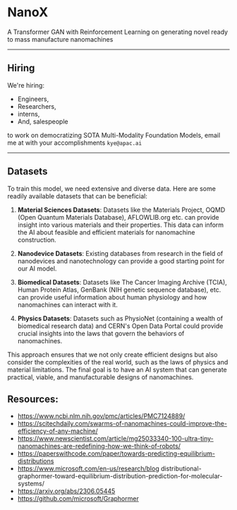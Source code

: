 # NanoX
A Transformer GAN with Reinforcement Learning on generating novel ready to mass manufacture nanomachines

-----
## Hiring
We're hiring:
* Engineers, 
* Researchers, 
* interns, 
* And, salespeople 

to work on democratizing SOTA Multi-Modality Foundation Models, email me at with your accomplishments `kye@apac.ai`

----------

## Datasets
To train this model, we need extensive and diverse data. Here are some readily available datasets that can be beneficial:

1. **Material Sciences Datasets**: Datasets like the Materials Project, OQMD (Open Quantum Materials Database), AFLOWLIB.org etc. can provide insight into various materials and their properties. This data can inform the AI about feasible and efficient materials for nanomachine construction.

2. **Nanodevice Datasets**: Existing databases from research in the field of nanodevices and nanotechnology can provide a good starting point for our AI model.

3. **Biomedical Datasets**: Datasets like The Cancer Imaging Archive (TCIA), Human Protein Atlas, GenBank (NIH genetic sequence database), etc. can provide useful information about human physiology and how nanomachines can interact with it.

4. **Physics Datasets**: Datasets such as PhysioNet (containing a wealth of biomedical research data) and CERN's Open Data Portal could provide crucial insights into the laws that govern the behaviors of nanomachines.

This approach ensures that we not only create efficient designs but also consider the complexities of the real world, such as the laws of physics and material limitations. The final goal is to have an AI system that can generate practical, viable, and manufacturable designs of nanomachines.

## Resources:

* https://www.ncbi.nlm.nih.gov/pmc/articles/PMC7124889/
* https://scitechdaily.com/swarms-of-nanomachines-could-improve-the-efficiency-of-any-machine/
* https://www.newscientist.com/article/mg25033340-100-ultra-tiny-nanomachines-are-redefining-how-we-think-of-robots/
* https://paperswithcode.com/paper/towards-predicting-equilibrium-distributions 
* https://www.microsoft.com/en-us/research/blog distributional-graphormer-toward-equilibrium-distribution-prediction-for-molecular-systems/ 
* https://arxiv.org/abs/2306.05445 
* https://github.com/microsoft/Graphormer
